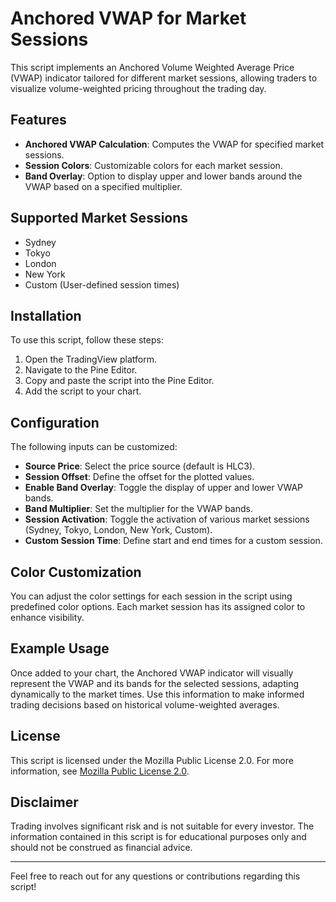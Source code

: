 # Anchored VWAP for Market Sessions

This script implements an Anchored Volume Weighted Average Price (VWAP) indicator tailored for different market sessions, allowing traders to visualize volume-weighted pricing throughout the trading day.

## Features

- **Anchored VWAP Calculation**: Computes the VWAP for specified market sessions.
- **Session Colors**: Customizable colors for each market session.
- **Band Overlay**: Option to display upper and lower bands around the VWAP based on a specified multiplier.

## Supported Market Sessions

- Sydney
- Tokyo
- London
- New York
- Custom (User-defined session times)

## Installation

To use this script, follow these steps:

1. Open the TradingView platform.
2. Navigate to the Pine Editor.
3. Copy and paste the script into the Pine Editor.
4. Add the script to your chart.

## Configuration

The following inputs can be customized:

- **Source Price**: Select the price source (default is HLC3).
- **Session Offset**: Define the offset for the plotted values.
- **Enable Band Overlay**: Toggle the display of upper and lower VWAP bands.
- **Band Multiplier**: Set the multiplier for the VWAP bands.
- **Session Activation**: Toggle the activation of various market sessions (Sydney, Tokyo, London, New York, Custom).
- **Custom Session Time**: Define start and end times for a custom session.

## Color Customization

You can adjust the color settings for each session in the script using predefined color options. Each market session has its assigned color to enhance visibility.

## Example Usage

Once added to your chart, the Anchored VWAP indicator will visually represent the VWAP and its bands for the selected sessions, adapting dynamically to the market times. Use this information to make informed trading decisions based on historical volume-weighted averages.

## License

This script is licensed under the Mozilla Public License 2.0. For more information, see [Mozilla Public License 2.0](https://mozilla.org/MPL/2.0/).

## Disclaimer

Trading involves significant risk and is not suitable for every investor. The information contained in this script is for educational purposes only and should not be construed as financial advice.

---

Feel free to reach out for any questions or contributions regarding this script!
